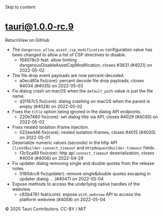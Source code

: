 Skip to content
# tauri@1.0.0-rc.9
ReturnView on GitHub
  * The `dangerous_allow_asset_csp_modification` configuration value has been changed to allow a list of CSP directives to disable. 
    * 164078c0 feat: allow limiting dangerousDisableAssetCspModification, closes #3831 (#4021) on 2022-05-02
  * The file drop event payloads are now percent-decoded. 
    * a0ecd81a fix(core): percent decode file drop payloads, closes #4034 (#4035) on 2022-05-03
  * Fix dialog crash on macOS when the `default_path` value is just the file name. 
    * d31167c5 fix(core): dialog crashing on macOS when the parent is empty (#4028) on 2022-05-02
  * Fixes the `title` option being ignored in the dialog API endpoints. 
    * 220e7460 fix(core): set dialog title via API, closes #4029 (#4030) on 2022-05-02
  * Fixes nested isolation iframe injection. 
    * 022eed46 fix(core): nested isolation iframes, closes #4015 (#4020) on 2022-05-01
  * Deserialize numeric values (seconds) in the http API `ClientBuilder.connect_timeout` and `HttpRequestBuilder.timeout` fields. 
    * f3c5ca89 fix(core): http api `connect_timeout` deserialization, closes #4004 (#4006) on 2022-04-29
  * Fix updater dialog removing single and double quotes from the release notes 
    * 0180dcc8 fix(updater): remove single&amp;double quotes escaping in updater dialog … (#4047) on 2022-05-04
  * Expose methods to access the underlying native handles of the webview. 
    * c82b4761 feat(core): expose `with_webview` API to access the platform webview (#4058) on 2022-05-04


© 2025 Tauri Contributors. CC-BY / MIT
